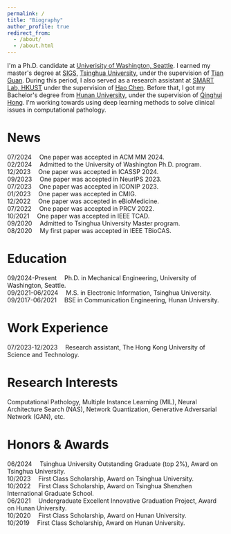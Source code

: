 ```yaml
---
permalink: /
title: "Biography"
author_profile: true
redirect_from: 
  - /about/
  - /about.html
---
```


I'm a Ph.D. candidate at [Univerisity of Washington, Seattle](https://www.washington.edu/). I earned my master's degree at [SIGS](https://www.sigs.tsinghua.edu.cn/), [Tsinghua University](https://www.tsinghua.edu.cn/), under the supervision of [Tian Guan](https://www.sigs.tsinghua.edu.cn/gt/main.htm). During this period, I also served as a research assistant at [SMART Lab, HKUST](https://hkustsmartlab.netlify.app/) under the supervision of [Hao Chen](https://scholar.google.com/citations?user=Z_t5DjwAAAAJ). Before that, I got my Bachelor's degree from [Hunan University](https://www.hnu.edu.cn/), under the supervision of [Qinghui Hong](https://orcid.org/0000-0002-6210-6033). I'm working towards using deep learning methods to solve clinical issues in computational pathology.

News
======
07/2024 &emsp;One paper was accepted in ACM MM 2024.<br />
02/2024 &emsp;Admitted to the University of Washington Ph.D. program.<br />
12/2023 &emsp;One paper was accepted in ICASSP 2024.<br />
09/2023 &emsp;One paper was accepted in NeurIPS 2023.<br />
07/2023 &emsp;One paper was accepted in ICONIP 2023.<br />
01/2023 &emsp;One paper was accepted in CMIG.<br />
12/2022 &emsp;One paper was accepted in eBioMedicine.<br />
07/2022 &emsp;One paper was accepted in PRCV 2022.<br />
10/2021 &emsp;One paper was accepted in IEEE TCAD.<br />
09/2020 &emsp;Admitted to Tsinghua University Master program.<br />
08/2020 &emsp;My first paper was accepted in IEEE TBioCAS.

Education
======
09/2024-Present &emsp;Ph.D. in Mechanical Engineering, University of Washington, Seattle.<br />
09/2021-06/2024 &emsp;M.S. in Electronic Information, Tsinghua University.<br />
09/2017-06/2021 &emsp;BSE in Communication Engineering, Hunan University.

Work Experience
======
07/2023-12/2023 &emsp;Research assistant, The Hong Kong University of Science and Technology.

Research Interests
======
Computational Pathology, Multiple Instance Learning (MIL), Neural Architecture Search (NAS), Network Quantization, Generative Adversarial Network (GAN), etc.

Honors & Awards
======
06/2024 &emsp;Tsinghua University Outstanding Graduate (top 2%), Award on Tsinghua University.<br />
10/2023 &emsp;First Class Scholarship, Award on Tsinghua University.<br />
10/2022 &emsp;First Class Scholarship, Award on Tsinghua Shenzhen International Graduate School.<br />
06/2021 &emsp;Undergraduate Excellent Innovative Graduation Project, Award on Hunan University.<br />
10/2020 &emsp;First Class Scholarship, Award on Hunan University.<br />
10/2019 &emsp;First Class Scholarship, Award on Hunan University.

